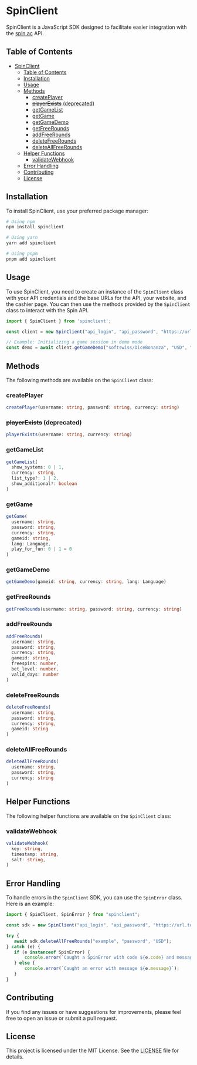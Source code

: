 # SpinClient
SpinClient is a JavaScript SDK designed to facilitate easier integration with the [spin.ac](https://documentation.spin.ac/) API.

## Table of Contents
- [SpinClient](#spinclient)
  - [Table of Contents](#table-of-contents)
  - [Installation](#installation)
  - [Usage](#usage)
  - [Methods](#methods)
    - [createPlayer](#createplayer)
    - [~~playerExists~~ (deprecated)](#playerexists-deprecated)
    - [getGameList](#getgamelist)
    - [getGame](#getgame)
    - [getGameDemo](#getgamedemo)
    - [getFreeRounds](#getfreerounds)
    - [addFreeRounds](#addfreerounds)
    - [deleteFreeRounds](#deletefreerounds)
    - [deleteAllFreeRounds](#deleteallfreerounds)
  - [Helper Functions](#helper-functions)
    - [validateWebhook](#validatewebhook)
  - [Error Handling](#error-handling)
  - [Contributing](#contributing)
  - [License](#license)

## Installation
To install SpinClient, use your preferred package manager:

```bash
# Using npm
npm install spinclient

# Using yarn
yarn add spinclient

# Using pnpm
pnpm add spinclient
```

## Usage
To use SpinClient, you need to create an instance of the `SpinClient` class with your API credentials and the base URLs for the API, your website, and the cashier page. You can then use the methods provided by the `SpinClient` class to interact with the Spin API.

```ts
import { SpinClient } from 'spinclient';

const client = new SpinClient("api_login", "api_password", "https://url.to.api.com", "https://url.to.your.page.com", "https://url.to.cashier.page.com");

// Example: Initializing a game session in demo mode
const demo = await client.getGameDemo("softswiss/DiceBonanza", "USD", "en");
```

<!-- all endpoints are available as methods on the `SpinClient` class, and the response is returned as a promise. -->

## Methods
The following methods are available on the `SpinClient` class:


### createPlayer
```typescript
createPlayer(username: string, password: string, currency: string)
```

### ~~playerExists~~ (deprecated)
```typescript
playerExists(username: string, currency: string)
```

### getGameList
```typescript
getGameList(
  show_systems: 0 | 1,
  currency: string,
  list_type?: 1 | 2,
  show_additional?: boolean
)
```

### getGame
```typescript
getGame(
  username: string,
  password: string,
  currency: string,
  gameid: string,
  lang: Language,
  play_for_fun: 0 | 1 = 0
)
```

### getGameDemo
```typescript
getGameDemo(gameid: string, currency: string, lang: Language)
```

### getFreeRounds
```typescript
getFreeRounds(username: string, password: string, currency: string)
```

### addFreeRounds
```typescript
addFreeRounds(
  username: string,
  password: string,
  currency: string,
  gameid: string,
  freespins: number,
  bet_level: number,
  valid_days: number
)
```

### deleteFreeRounds
```typescript
deleteFreeRounds(
  username: string,
  password: string,
  currency: string,
  gameid: string
)
```

### deleteAllFreeRounds
```typescript
deleteAllFreeRounds(
  username: string,
  password: string,
  currency: string
)
```

## Helper Functions
The following helper functions are available on the `SpinClient` class:
### validateWebhook
```typescript
validateWebhook(
  key: string,
  timestamp: string,
  salt: string,
)
```

## Error Handling

To handle errors in the `SpinClient` SDK, you can use the `SpinError` class. Here is an example:

```typescript
import { SpinClient, SpinError } from "spinclient";

const sdk = new SpinClient("api_login", "api_password", "https://url.to.api.com", "https://url.to.your.page.com", "https://url.to.cashier.page.com");

try {
   await sdk.deleteAllFreeRounds("example", "password", "USD");
} catch (e) {
   if (e instanceof SpinError) {
       console.error(`Caught a SpinError with code ${e.code} and message ${e.message}`);
   } else {
       console.error(`Caught an error with message ${e.message}`);
   }
}
```

## Contributing
If you find any issues or have suggestions for improvements, please feel free to open an issue or submit a pull request.

## License
This project is licensed under the MIT License. See the [LICENSE](LICENSE.md) file for details.